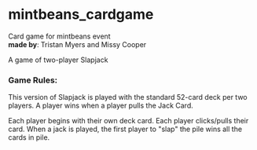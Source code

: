 # mintbeans_cardgame
Card game for mintbeans event <br>
**made by**: Tristan Myers and Missy Cooper

A game of two-player Slapjack

### Game Rules: <br>
This version of Slapjack is played with the standard 52-card deck per two players. A player wins when a player pulls the Jack Card.

Each player begins with their own deck card. Each player clicks/pulls their card. When a jack is played, the first player to "slap" the pile wins all the cards in pile.